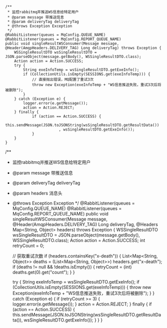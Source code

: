     /**
     * 监控rabbitmq并推送WS信息给特定用户
     * @param message 带推送信息
     * @param deliveryTag deliveryTag
     * @throws Exception Exception
     */
    @RabbitListener(queues = MqConfig.QUEUE_NAME)
    @RabbitListener(queues = MqConfig.REPORT_QUEUE_NAME)
    public void singleResultWSConsumer(Message message, @Header(AmqpHeaders.DELIVERY_TAG) Long deliveryTag) throws Exception {
        WSSingleResultDTO wsSingleResultDTO = JSON.parseObject(message.getBody(), WSSingleResultDTO.class);
        Action action = Action.SUCCESS;
        try {
            String exeInfoTemp = wsSingleResultDTO.getExeInfo();
            if (CollectionUtils.isEmpty(SESSIONS.get(exeInfoTemp))) {
                // 直接抛出错误，MQ配置了重试3次
                throw new Exception(exeInfoTemp + "WS信息推送失败，重试3次后将被删除");
            }
        } catch (Exception e) {
            logger.error(e.getMessage());
            action = Action.REJECT;
        } finally {
                if (action == Action.SUCCESS) {
                    this.sendMessage(JSON.toJSONString(wsSingleResultDTO.getResultData())
                            , wsSingleResultDTO.getExeInfo());
                }
        }
    }
/**
 * 监控rabbitmq并推送WS信息给特定用户
 * @param message 带推送信息
 * @param deliveryTag deliveryTag
 * @param headers 消息头
 * @throws Exception Exception
 */
@RabbitListener(queues = MqConfig.QUEUE_NAME)
@RabbitListener(queues = MqConfig.REPORT_QUEUE_NAME)
public void singleResultWSConsumer(Message message, @Header(AmqpHeaders.DELIVERY_TAG) Long deliveryTag, @Headers Map<String, Object> headers) throws Exception {
    WSSingleResultDTO wsSingleResultDTO = JSON.parseObject(message.getBody(), WSSingleResultDTO.class);
    Action action = Action.SUCCESS;
    int retryCount = 0;

    // 获取重试次数
    if (headers.containsKey("x-death")) {
        List<Map<String, Object>> deaths = (List<Map<String, Object>>) headers.get("x-death");
        if (deaths != null && !deaths.isEmpty()) {
            retryCount = (int) deaths.get(0).get("count");
        }
    }

    try {
        String exeInfoTemp = wsSingleResultDTO.getExeInfo();
        if (CollectionUtils.isEmpty(SESSIONS.get(exeInfoTemp))) {
            throw new Exception(exeInfoTemp + "WS信息推送失败，重试3次后将被删除");
        }
    } catch (Exception e) {
        if (retryCount >= 3) {
            logger.error(e.getMessage());
        }
        action = Action.REJECT;
    } finally {
        if (action == Action.SUCCESS) {
            this.sendMessage(JSON.toJSONString(wsSingleResultDTO.getResultData()), wsSingleResultDTO.getExeInfo());
        }
    }
}
